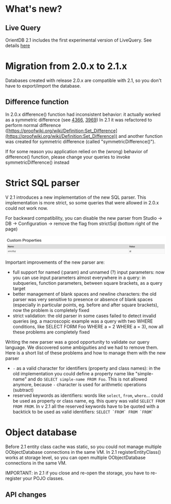 # What's new?
## Live Query

OrientDB 2.1 includes the first experimental version of LiveQuery. See details  [here](https://github.com/orientechnologies/orientdb-docs/blob/master/Live-Query.md)

# Migration from 2.0.x to 2.1.x

Databases created with release 2.0.x are compatible with 2.1, so you don't have to export/import the database. 

## Difference function

In 2.0.x difference() function had inconsistent behavior: it actually worked as a symmetric difference (see [4366](https://github.com/orientechnologies/orientdb/issues/4366), [3969](https://github.com/orientechnologies/orientdb/issues/3969))
In 2.1 it was refactored to perform normal difference ([https://proofwiki.org/wiki/Definition:Set_Difference](https://proofwiki.org/wiki/Definition:Set_Difference)) and another function was created for symmetric difference (called "symmetricDifference()").

If for some reason you application relied on the (wrong) behavior of difference() function, please change your queries to invoke symmetricDifference() instead

# Strict SQL parser

V 2.1 introduces a new implementation of the new SQL parser. This implementation is more strict, so some queries that were allowed in 2.0.x could not work now.

For backward compatibility, you can disable the new parser from Studio -> DB -> Configuration -> remove the flag from strictSql (bottom right of the page)

![strictSQL](images/strictSQL.png)

Important improvements of the new parser are:
* full support for named (:param) and unnamed (?) input parameters: now you can use input parameters almost everywhere in a query: in subqueries, function parameters, between square brackets, as a query target
* better management of blank spaces and newline characters: the old parser was very sensitive to presence or absence of blank spaces (especially in particular points, eg. before and after square brackets), now the problem is completely fixed
* strict validation: the old parser in some cases failed to detect invalid queries (eg. a macroscopic example was a query with two WHERE conditions, like SELECT FORM Foo WHERE a = 2 WHERE a = 3), now all these problems are completely fixed


Writing the new parser was a good opportunity to validate our query language. We discovered some ambiguities and we had to remove them. Here is a short list of these problems and how to manage them with the new parser
* ```-``` as a valid character for identifiers (property and class names): in the old implementation you could define a property name like "simple-name" and do ```SELECT simple-name FROM Foo```. This is not allowed anymore, because ```-``` character is used for arithmetic operations (subtract)
* reserved keywords as identifiers: words like ```select```, ```from```, ```where```... could be used as property or class name, eg. this query was valid ```SELECT FROM FROM FROM```. In v 2.1 all the reserved keywords have to be quoted with a backtick to be used as valid identifiers: ```SELECT `FROM` FROM `FROM` ```

# Object database
Before 2.1 entity class cache was static, so you could not manage multiple OObjectDatabase connections in the same VM. In 2.1 registerEntityClass() works at storage level, so you can open multiple OObjectDatabase connections in the same VM.

IMPORTANT: in 2.1 if you close and re-open the storage, you have to re-register your POJO classes.

## API changes

